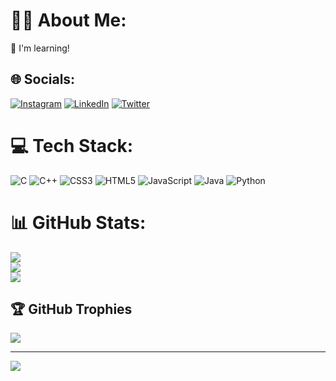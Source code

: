# 🧑‍💻 About Me:
🎯 I'm learning!


## 🌐 Socials:
[![Instagram](https://img.shields.io/badge/Instagram-%23E4405F.svg?logo=Instagram&logoColor=white)](https://instagram.com/_harsh_lohana_) [![LinkedIn](https://img.shields.io/badge/LinkedIn-%230077B5.svg?logo=linkedin&logoColor=white)](https://linkedin.com/in/harsh-lohana) [![Twitter](https://img.shields.io/badge/Twitter-%231DA1F2.svg?logo=Twitter&logoColor=white)](https://twitter.com/_harsh_lohana_) 

# 💻 Tech Stack:
![C](https://img.shields.io/badge/c-%2300599C.svg?style=for-the-badge&logo=c&logoColor=white) ![C++](https://img.shields.io/badge/c++-%2300599C.svg?style=for-the-badge&logo=c%2B%2B&logoColor=white) ![CSS3](https://img.shields.io/badge/css3-%231572B6.svg?style=for-the-badge&logo=css3&logoColor=white) ![HTML5](https://img.shields.io/badge/html5-%23E34F26.svg?style=for-the-badge&logo=html5&logoColor=white) ![JavaScript](https://img.shields.io/badge/javascript-%23323330.svg?style=for-the-badge&logo=javascript&logoColor=%23F7DF1E) ![Java](https://img.shields.io/badge/java-%23ED8B00.svg?style=for-the-badge&logo=java&logoColor=white) ![Python](https://img.shields.io/badge/python-3670A0?style=for-the-badge&logo=python&logoColor=ffdd54)
# 📊 GitHub Stats:
![](https://github-readme-stats.vercel.app/api?username=harsh-lohana&theme=dark&hide_border=true&include_all_commits=true&count_private=true)<br/>
![](https://github-readme-streak-stats.herokuapp.com/?user=harsh-lohana&theme=dark&hide_border=true)<br/>
![](https://github-readme-stats.vercel.app/api/top-langs/?username=harsh-lohana&theme=dark&hide_border=true&include_all_commits=true&count_private=true&layout=compact)

## 🏆 GitHub Trophies
![](https://github-profile-trophy.vercel.app/?username=harsh-lohana&theme=radical&no-frame=true&no-bg=false&margin-w=4)

---
[![](https://visitcount.itsvg.in/api?id=harsh-lohana&icon=4&color=1)](https://visitcount.itsvg.in)

<!-- Proudly created with GPRM ( https://gprm.itsvg.in ) -->
